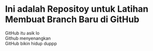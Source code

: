 # Ini adalah Repositoy untuk Latihan Membuat Branch Baru di GitHub
GitHub itu asik lo <br>
Github menyenangkan <br>
GitHub bikin hidup duppp <br>
